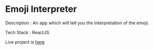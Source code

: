 # Emoji Interpreter

Description : An app which will tell you the interpretation of the emoji.

Tech Stack : ReactJS

Live project is [here](https://oxmz44.csb.app/)

